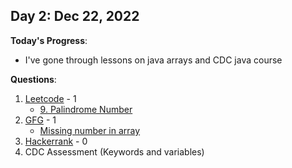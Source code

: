 <!-- 
### Day X: MMM DD, YYYY

**Today's Progress**:
-

**Questions**:
1. [Leetcode](https://leetcode.com/KushalDube/) - 0
2. [CodeChef](https://www.codechef.com/users/kushaldube02) - 0
3. [GFG](https://auth.geeksforgeeks.org/user/kushaldube02/) - 0
4. [Hackerrank](https://www.hackerrank.com/KushalDube) - 0

**Thoughts**:
-

**Link to work:**
-->

## Day 2: Dec 22, 2022

**Today's Progress**:
- I've gone through lessons on java arrays and CDC java course

**Questions**:
1. [Leetcode](https://leetcode.com/KushalDube/) - 1
    - [9. Palindrome Number](https://leetcode.com/problems/palindrome-number/description/)
2. [GFG](https://auth.geeksforgeeks.org/user/kushaldube02/) - 1
    - [Missing number in array](https://practice.geeksforgeeks.org/problems/missing-number-in-array1416)
3. [Hackerrank](https://www.hackerrank.com/KushalDube) - 0
4. CDC Assessment (Keywords and variables) 
